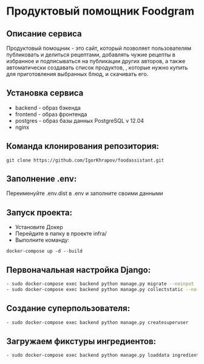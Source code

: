 # Продуктовый помощник Foodgram

## Описание сервиса

Продуктовый помощник - это сайт, который позволяет пользователям публиковать и делиться рецептами, добавлять чужие рецепты в избранное и подписываться на публикации других авторов, а также автоматически создавать список продуктов, , которые нужно купить для приготовления выбранных блюд, и скачивать его.

## Установка сервиса

* backend - образ бэкенда
* frontend - образ фронтенда
* postgres - образ базы данных PostgreSQL v 12.04
* nginx

## Команда клонирования репозитория:

```
git clone https://github.com/IgorKhrapov/foodassistant.git
```

## Заполнение .env:

Переименуйте .env.dist в .env и заполните своими данными

## Запуск проекта:
 * Установите Докер
 * Перейдите в папку в проекте infra/
 * Выполните команду:

```
docker-compose up -d --build
```

## Первоначальная настройка Django:

```bash
- sudo docker-compose exec backend python manage.py migrate --noinput
- sudo docker-compose exec backend python manage.py collectstatic --no-input
```

## Создание суперпользователя:
```bash
- sudo docker-compose exec backend python manage.py createsuperuser
```
## Загружаем фикстуры ингредиентов:
```bash
- sudo docker-compose exec backend python manage.py loaddata ingredients.json
```
